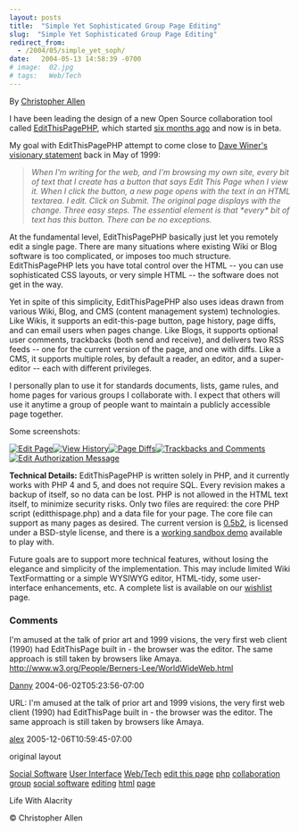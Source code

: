 ```yaml
---
layout: posts
title:  "Simple Yet Sophisticated Group Page Editing"
slug:  "Simple Yet Sophisticated Group Page Editing"
redirect_from:
  - /2004/05/simple_yet_soph/
date:   2004-05-13 14:58:39 -0700
# image:  02.jpg
# tags:   Web/Tech
---
```

By [Christopher Allen](/about)

I have been leading the design of a new Open Source collaboration tool called [EditThisPagePHP](http://editthispagephp.sourceforge.net/home/index.php), which started [six months ago](/2003/12/editthispagephp.html) and now is in beta.

My goal with EditThisPagePHP attempt to come close to [Dave Winer's](http://www.scripting.com/) [visionary statement](http://davenet.scripting.com/discuss/msgReader$641?mode=topic) back in May of 1999:

> _When I'm writing for the web, and I'm browsing my own site, every bit of text that I create has a button that says Edit This Page when I view it. When I click the button, a new page opens with the text in an HTML textarea. I edit. Click on Submit. The original page displays with the change. Three easy steps. The essential element is that \*every\* bit of text has this button. There can be no exceptions._

At the fundamental level, EditThisPagePHP basically just let you remotely edit a single page. There are many situations where existing Wiki or Blog software is too complicated, or imposes too much structure. EditThisPagePHP lets you have total control over the HTML -- you can use sophisticated CSS layouts, or very simple HTML -- the software does not get in the way.

Yet in spite of this simplicity, EditThisPagePHP also uses ideas drawn from various Wiki, Blog, and CMS (content management system) technologies. Like Wikis, it supports an edit-this-page button, page history, page diffs, and can email users when pages change. Like Blogs, it supports optional user comments, trackbacks (both send and receive), and delivers two RSS feeds -- one for the current version of the page, and one with diffs. Like a CMS, it supports multiple roles, by default a reader, an editor, and a super-editor -- each with different privileges.

I personally plan to use it for standards documents, lists, game rules, and home pages for various groups I collaborate with. I expect that others will use it anytime a group of people want to maintain a publicly accessible page together.

Some screenshots:

[![Edit Page](http://editthispagephp.sourceforge.net/home/index-images/tn_editpage.png)](http://editthispagephp.sourceforge.net/home/index-images/editpage.png "Edit Page")[![View History](http://editthispagephp.sourceforge.net/home/index-images/tn_history.png)](http://editthispagephp.sourceforge.net/home/index-images/history.png "View History")[![Page Diffs](http://editthispagephp.sourceforge.net/home/index-images/tn_diffs.png)](http://editthispagephp.sourceforge.net/home/index-images/diffs.png "Page Diffs")[![Trackbacks and Comments](http://editthispagephp.sourceforge.net/home/index-images/tn_trackbacks_comments.png)](http://editthispagephp.sourceforge.net/home/index-images/trackbacks_comments.png "Trackbacks and Comments")[![Edit Authorization Message](http://editthispagephp.sourceforge.net/home/index-images/tn_auth_msg.png)](http://editthispagephp.sourceforge.net/home/index-images/auth_msg.png "Edit Authorization Message")

**Technical Details:** EditThisPagePHP is written solely in PHP, and it currently works with PHP 4 and 5, and does not require SQL. Every revision makes a backup of itself, so no data can be lost. PHP is not allowed in the HTML text itself, to minimize security risks. Only two files are required: the core PHP script (editthispage.php) and a data file for your page. The core file can support as many pages as desired. The current version is [0.5b2](http://prdownloads.sourceforge.net/editthispagephp/editthispage-0.5b2.zip?download), is licensed under a BSD-style license, and there is a [working sandbox demo](http://editthispagephp.sourceforge.net/demo_05b2/index.php) available to play with.

Future goals are to support more technical features, without losing the elegance and simplicity of the implementation. This may include limited Wiki TextFormatting or a simple WYSIWYG editor, HTML-tidy, some user-interface enhancements, etc. A complete list is available on our [wishlist](http://editthispagephp.sourceforge.net/home/wishlist.php) page.

### Comments

I'm amused at the talk of prior art and 1999 visions, the very first web client (1990) had EditThisPage built in - the browser was the editor. The same approach is still taken by browsers like Amaya. http://www.w3.org/People/Berners-Lee/WorldWideWeb.html

[Danny](http://dannyayers.com) 2004-06-02T05:23:56-07:00

URL: I'm amused at the talk of prior art and 1999 visions, the very first web client (1990) had EditThisPage built in - the browser was the editor. The same approach is still taken by browsers like Amaya.

[alex](#) 2005-12-06T10:59:45-07:00

original layout

[Social Software](/tags/social-software/) [User Interface](/tags/user-interface/) [Web/Tech](/tags/web/tech/) [edit this page](/tags/edit-this-page/) [php](/tags/php/) [collaboration](/tags/collaboration/) [group](/tags/group/) [social software](/tags/social-software/) [editing](/tags/editing/) [html](/tags/html/) [page](/tags/page/)


Life With Alacrity

© Christopher Allen
